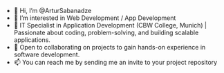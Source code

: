 - 👋 Hi, I’m @ArturSabanadze
- 👀 I’m interested in Web Development / App Development
- 🌱 IT Specialist in Application Development (CBW College, Munich) | Passionate about coding, problem-solving, and building scalable applications.
- 💞️ Open to collaborating on projects to gain hands-on experience in software development.
- 📫 You can reach me by sending me an invite to your project repository

